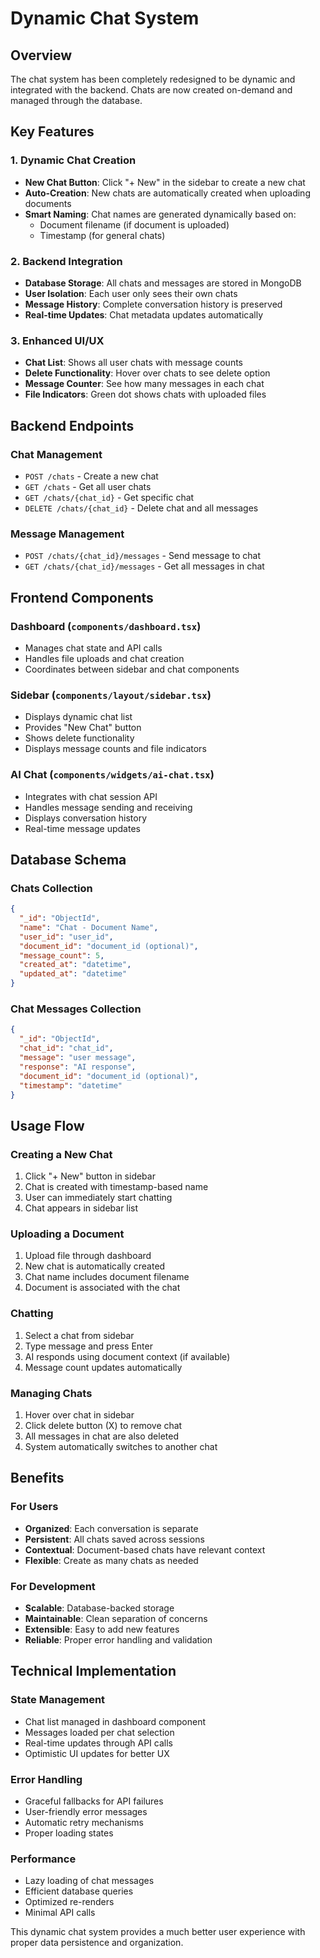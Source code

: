 # Dynamic Chat System

## Overview

The chat system has been completely redesigned to be dynamic and integrated with the backend. Chats are now created on-demand and managed through the database.

## Key Features

### 1. Dynamic Chat Creation

- **New Chat Button**: Click "+ New" in the sidebar to create a new chat
- **Auto-Creation**: New chats are automatically created when uploading documents
- **Smart Naming**: Chat names are generated dynamically based on:
  - Document filename (if document is uploaded)
  - Timestamp (for general chats)

### 2. Backend Integration

- **Database Storage**: All chats and messages are stored in MongoDB
- **User Isolation**: Each user only sees their own chats
- **Message History**: Complete conversation history is preserved
- **Real-time Updates**: Chat metadata updates automatically

### 3. Enhanced UI/UX

- **Chat List**: Shows all user chats with message counts
- **Delete Functionality**: Hover over chats to see delete option
- **Message Counter**: See how many messages in each chat
- **File Indicators**: Green dot shows chats with uploaded files

## Backend Endpoints

### Chat Management

- `POST /chats` - Create a new chat
- `GET /chats` - Get all user chats
- `GET /chats/{chat_id}` - Get specific chat
- `DELETE /chats/{chat_id}` - Delete chat and all messages

### Message Management

- `POST /chats/{chat_id}/messages` - Send message to chat
- `GET /chats/{chat_id}/messages` - Get all messages in chat

## Frontend Components

### Dashboard (`components/dashboard.tsx`)

- Manages chat state and API calls
- Handles file uploads and chat creation
- Coordinates between sidebar and chat components

### Sidebar (`components/layout/sidebar.tsx`)

- Displays dynamic chat list
- Provides "New Chat" button
- Shows delete functionality
- Displays message counts and file indicators

### AI Chat (`components/widgets/ai-chat.tsx`)

- Integrates with chat session API
- Handles message sending and receiving
- Displays conversation history
- Real-time message updates

## Database Schema

### Chats Collection

```json
{
  "_id": "ObjectId",
  "name": "Chat - Document Name",
  "user_id": "user_id",
  "document_id": "document_id (optional)",
  "message_count": 5,
  "created_at": "datetime",
  "updated_at": "datetime"
}
```

### Chat Messages Collection

```json
{
  "_id": "ObjectId",
  "chat_id": "chat_id",
  "message": "user message",
  "response": "AI response",
  "document_id": "document_id (optional)",
  "timestamp": "datetime"
}
```

## Usage Flow

### Creating a New Chat

1. Click "+ New" button in sidebar
2. Chat is created with timestamp-based name
3. User can immediately start chatting
4. Chat appears in sidebar list

### Uploading a Document

1. Upload file through dashboard
2. New chat is automatically created
3. Chat name includes document filename
4. Document is associated with the chat

### Chatting

1. Select a chat from sidebar
2. Type message and press Enter
3. AI responds using document context (if available)
4. Message count updates automatically

### Managing Chats

1. Hover over chat in sidebar
2. Click delete button (X) to remove chat
3. All messages in chat are also deleted
4. System automatically switches to another chat

## Benefits

### For Users

- **Organized**: Each conversation is separate
- **Persistent**: All chats saved across sessions
- **Contextual**: Document-based chats have relevant context
- **Flexible**: Create as many chats as needed

### For Development

- **Scalable**: Database-backed storage
- **Maintainable**: Clean separation of concerns
- **Extensible**: Easy to add new features
- **Reliable**: Proper error handling and validation

## Technical Implementation

### State Management

- Chat list managed in dashboard component
- Messages loaded per chat selection
- Real-time updates through API calls
- Optimistic UI updates for better UX

### Error Handling

- Graceful fallbacks for API failures
- User-friendly error messages
- Automatic retry mechanisms
- Proper loading states

### Performance

- Lazy loading of chat messages
- Efficient database queries
- Optimized re-renders
- Minimal API calls

This dynamic chat system provides a much better user experience with proper data persistence and organization.
